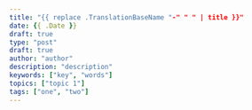 ```yaml
---
title: "{{ replace .TranslationBaseName "-" " " | title }}"
date: {{ .Date }}
draft: true
type: "post"
draft: true
author: "author"
description: "description"
keywords: ["key", "words"]
topics: ["topic 1"]
tags: ["one", "two"]
---
```

